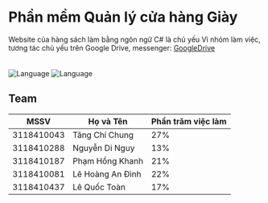 # Phần mềm Quản lý cửa hàng Giày
Website của hàng sách làm bằng ngôn ngữ C# là chủ yếu
Vì nhóm làm việc, tương tác chủ yếu trên Google Drive, messenger: [GoogleDrive](https://drive.google.com/drive/folders/1vvz9P9udg8KPA8Bxdtn5ZZ6-28FrQ7lK?usp=sharing)
<br><br><br>
![Language](https://img.shields.io/badge/Language-Csharp-gray.svg)
![Language](https://img.shields.io/badge/Team-SGU-cyan.svg)

## Team
| MSSV | Họ và Tên  | Phần trăm việc làm |
|------| ----- | ----- |
| 3118410043 | Tăng Chí Chung | 27% |
| 3118410288 | Nguyễn Di Nguy | 13% |
| 3118410187 | Phạm Hồng Khanh | 21% |
| 3118410081 | Lê Hoàng An Đình | 22% |
| 3118410437 | Lê Quốc Toàn | 17% |
